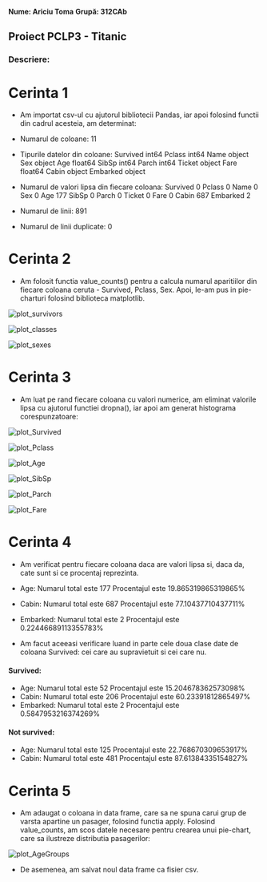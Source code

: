 **Nume: Ariciu Toma**
**Grupă: 312CAb**

## Proiect PCLP3 - Titanic

### Descriere:

# Cerinta 1

* Am importat csv-ul cu ajutorul bibliotecii Pandas, iar apoi folosind functii din cadrul acesteia, am determinat:

* Numarul de coloane:
11

* Tipurile datelor din coloane:
Survived      int64
Pclass        int64
Name         object
Sex          object
Age         float64
SibSp         int64
Parch         int64
Ticket       object
Fare        float64
Cabin        object
Embarked     object

* Numarul de valori lipsa din fiecare coloana:
Survived      0
Pclass        0
Name          0
Sex           0
Age         177
SibSp         0
Parch         0
Ticket        0
Fare          0
Cabin       687
Embarked      2

* Numarul de linii:
891

* Numarul de linii duplicate:
0

# Cerinta 2

* Am folosit functia value_counts() pentru a calcula numarul aparitiilor din fiecare coloana ceruta - Survived, Pclass, Sex. Apoi, le-am pus in pie-charturi folosind biblioteca matplotlib.

![plot_survivors](Grafice/survivors.png)

![plot_classes](Grafice/classes.png)

![plot_sexes](Grafice/sexes.png)

# Cerinta 3

* Am luat pe rand fiecare coloana cu valori numerice, am eliminat valorile lipsa cu ajutorul functiei dropna(), iar apoi am generat histograma corespunzatoare:

![plot_Survived](Grafice/Survived.png)

![plot_Pclass](Grafice/Pclass.png)

![plot_Age](Grafice/Age.png)

![plot_SibSp](Grafice/SibSp.png)

![plot_Parch](Grafice/Parch.png)

![plot_Fare](Grafice/Fare.png)

# Cerinta 4

* Am verificat pentru fiecare coloana daca are valori lipsa si, daca da, cate sunt si ce procentaj reprezinta.

* Age:
Numarul total este 177
Procentajul este 19.865319865319865%
* Cabin:
Numarul total este 687
Procentajul este 77.10437710437711%
* Embarked:
Numarul total este 2
Procentajul este 0.22446689113355783%

* Am facut aceeasi verificare luand in parte cele doua clase date de coloana Survived: cei care au supravietuit si cei care nu.

#### Survived:

* Age:
Numarul total este 52
Procentajul este 15.204678362573098%
* Cabin:
Numarul total este 206
Procentajul este 60.23391812865497%
* Embarked:
Numarul total este 2
Procentajul este 0.5847953216374269%

#### Not survived:

* Age:
Numarul total este 125
Procentajul este 22.768670309653917%
* Cabin:
Numarul total este 481
Procentajul este 87.61384335154827%

# Cerinta 5

* Am adaugat o coloana in data frame, care sa ne spuna carui grup de varsta apartine un pasager, folosind functia apply. Folosind value_counts, am scos datele necesare pentru crearea unui pie-chart, care sa ilustreze distributia pasagerilor:

![plot_AgeGroups](Grafice/AgeGroups.png)

* De asemenea, am salvat noul data frame ca fisier csv.
